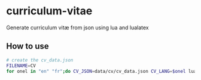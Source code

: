 # curriculum-vitae

Generate curriculum vitæ from json using lua and lualatex

## How to use

```sh
# create the cv_data.json
FILENAME=CV
for onel in "en" "fr";do CV_JSON=data/cv/cv_data.json CV_LANG=$onel lualatex --jobname=${FILENAME}_${onel} main.tex; done
```
